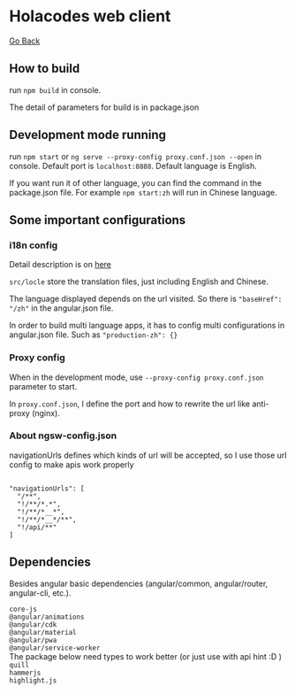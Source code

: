 # Holacodes web client

[Go Back](https://github.com/MirageJian/holacodes)
## How to build
run `npm build` in console.

The detail of parameters for build is in package.json

## Development mode running
run `npm start` or `ng serve --proxy-config proxy.conf.json --open` in console.
Default port is `localhost:8888`. Default language is English.

If you want run it of other language, you can find the command in the package.json file.
For example `npm start:zh` will run in Chinese language.

## Some important configurations
### i18n config
Detail description is on [here](https://angular.io/guide/i18n)

`src/locle` store the translation files, just including English and Chinese.

The language displayed depends on the url visited.
So there is `"baseHref": "/zh"` in the angular.json file.

In order to build multi language apps, it has to config multi configurations in angular.json file.
Such as `"production-zh": {}`

### Proxy config
When in the development mode, use `--proxy-config proxy.conf.json` parameter to start.

In `proxy.conf.json`, I define the port and how to rewrite the url like anti-proxy \(nginx\).

### About ngsw-config.json
navigationUrls defines which kinds of url will be accepted, so I use those url config to make apis work properly
<pre><code>
"navigationUrls": [  
  "/**",  
  "!/**/*.*",  
  "!/**/*__*",  
  "!/**/*__*/**",  
  "!/api/**"
]
</code></pre>

## Dependencies
Besides angular basic dependencies (angular/common, angular/router, angular-cli, etc.).

`core-js`  
`@angular/animations`  
`@angular/cdk`  
`@angular/material`  
`@angular/pwa`  
`@angular/service-worker`  
 The package below need types to work better (or just use with api hint :D )   
`quill`   
`hammerjs`  
`highlight.js`
